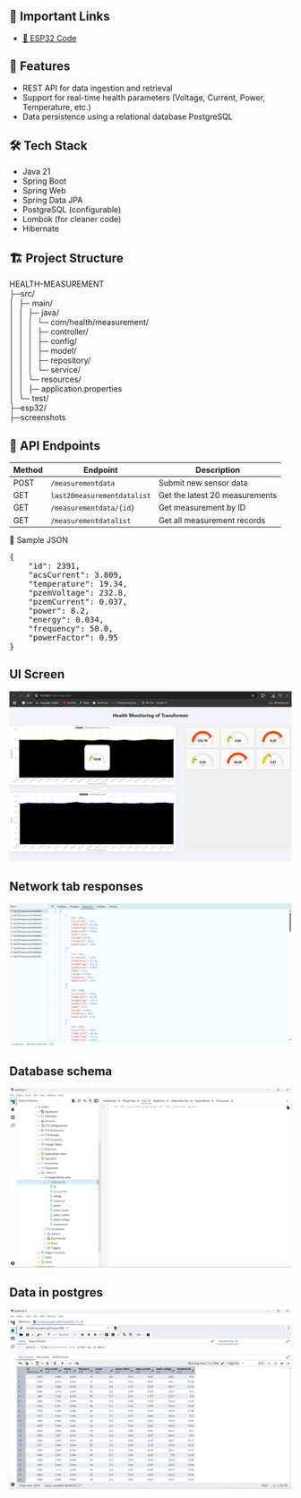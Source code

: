 ## 🔗 Important Links
- [🔗 ESP32 Code](./esp32/final.ino)
## 📌 Features

- REST API for data ingestion and retrieval
- Support for real-time health parameters (Voltage, Current, Power, Temperature, etc.)
- Data persistence using a relational database PostgreSQL

## 🛠️ Tech Stack

- Java 21
- Spring Boot
- Spring Web
- Spring Data JPA
- PostgreSQL (configurable)
- Lombok (for cleaner code)
- Hibernate

## 🏗️ Project Structure
HEALTH-MEASUREMENT<br>
├─src/<br>
│ &nbsp;├─ main/<br>
│ &nbsp;│ &nbsp;├─ java/<br>
│ &nbsp;│ &nbsp;│ &nbsp;└─ com/health/measurement/<br>
│ &nbsp;│ &nbsp;│ &nbsp;├─ controller/<br>
│ &nbsp;│ &nbsp;│ &nbsp;├─ config/ <br>
│ &nbsp;│ &nbsp;│ &nbsp;├─ model/<br>
│ &nbsp;│ &nbsp;│ &nbsp;├─ repository/<br>
│ &nbsp;│ &nbsp;│ &nbsp;└─ service/<br>
│ &nbsp;│ &nbsp;└─ resources/<br>
│ &nbsp;│ &nbsp;├─ application.properties<br>
│ &nbsp;└─ test/<br>
├─esp32/<br>
├─screenshots

## 📡 API Endpoints
| Method | Endpoint                  | Description                 |
| ------ | ------------------------- | --------------------------- |
| POST   | `/measurementdata`        | Submit new sensor data      |
| GET    | `last20measurementdatalist`        | Get the latest 20 measurements |
| GET    | `/measurementdata/{id}`   | Get measurement by ID       |
| GET    | `/measurementdatalist` | Get all measurement records  |

🧪 Sample JSON
<pre>
{
    "id": 2391,
    "acsCurrent": 3.809,
    "temperature": 19.34,
    "pzemVoltage": 232.8,
    "pzemCurrent": 0.037,
    "power": 8.2,
    "energy": 0.034,
    "frequency": 50.0,
    "powerFactor": 0.95
}
</pre>


## UI Screen
![ UI Screen ](./screenshots/ui_screen.png)
## Network tab responses
![ Network Tab ](./screenshots/network_tab.png)
## Database schema
![ Database schema ](./screenshots/schema.png)
## Data in postgres 
![ Network Tab ](./screenshots/database.png)
